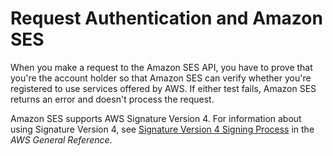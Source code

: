 # Request Authentication and Amazon SES<a name="using-ses-api-authentication"></a>

When you make a request to the Amazon SES API, you have to prove that you're the account holder so that Amazon SES can verify whether you're registered to use services offered by AWS\. If either test fails, Amazon SES returns an error and doesn't process the request\.

Amazon SES supports AWS Signature Version 4\. For information about using Signature Version 4, see [Signature Version 4 Signing Process](https://docs.aws.amazon.com/general/latest/gr/signature-version-4.html) in the *AWS General Reference*\.